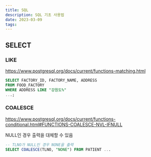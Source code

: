 ```yaml
---
title: SQL
description: SQL 기초 사용법
date: 2023-03-09
tags:
---
```


## SELECT

### LIKE

https://www.postgresql.org/docs/current/functions-matching.html

```sql
SELECT FACTORY_ID, FACTORY_NAME, ADDRESS
FROM FOOD_FACTORY
WHERE ADDRESS LIKE "강원도%"
...;
```

### COALESCE

https://www.postgresql.org/docs/current/functions-conditional.html#FUNCTIONS-COALESCE-NVL-IFNULL

NULL인 경우 출력을 대체할 수 있음

```SQL
-- TLNO가 NULL인 경우 NONE을 출력
SELECT COALESCE(TLNO, "NONE") FROM PATIENT ...
```
